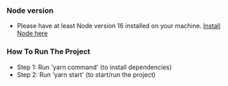 ### Node version

- Please have at least Node version 16 installed on your machine. [Install Node here](https://nodejs.org/en/)

### How To Run The Project

- Step 1: Run 'yarn command' (to install dependencies)
- Step 2: Run 'yarn start' (to start/run the project)
